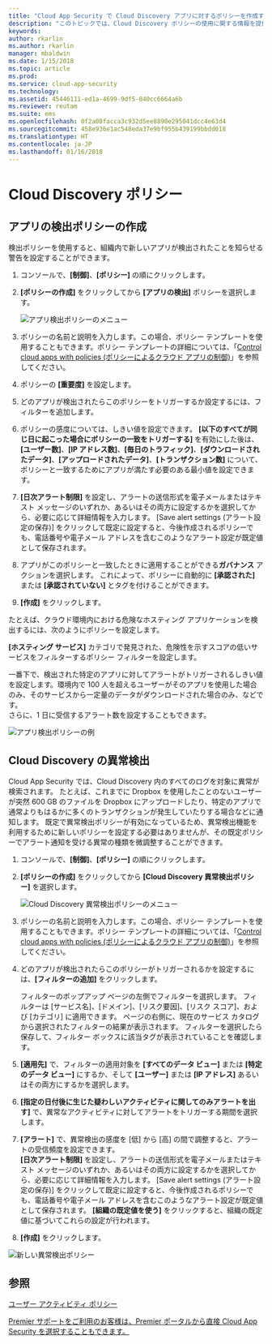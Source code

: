 ```yaml
---
title: "Cloud App Security で Cloud Discovery アプリに対するポリシーを作成する | Microsoft ドキュメント"
description: "このトピックでは、Cloud Discovery ポリシーの使用に関する情報を提供します。"
keywords: 
author: rkarlin
ms.author: rkarlin
manager: mbaldwin
ms.date: 1/15/2018
ms.topic: article
ms.prod: 
ms.service: cloud-app-security
ms.technology: 
ms.assetid: 45446111-ed1a-4699-9df5-840cc6664a6b
ms.reviewer: reutam
ms.suite: ems
ms.openlocfilehash: 0f2a08facca3c932d5ee8890e295041dcc4e63d4
ms.sourcegitcommit: 458e936e1ac548eda37e9bf955b439199bbdd018
ms.translationtype: HT
ms.contentlocale: ja-JP
ms.lasthandoff: 01/16/2018
---
```

# <a name="cloud-discovery-policies"></a>Cloud Discovery ポリシー
    
## <a name="creating-an-app-discovery-policy"></a>アプリの検出ポリシーの作成  
検出ポリシーを使用すると、組織内で新しいアプリが検出されたことを知らせる警告を設定することができます。  
  
1.  コンソールで、**[制御]**、**[ポリシー]** の順にクリックします。  
  
2.  **[ポリシーの作成]** をクリックしてから **[アプリの検出]** ポリシーを選択します。  
  
     ![アプリ検出ポリシーのメニュー](./media/app-discovery-policy-menu.png "アプリ検出ポリシーのメニュー")  
  
3.  ポリシーの名前と説明を入力します。この場合、ポリシー テンプレートを使用することもできます。ポリシー テンプレートの詳細については、「[Control cloud apps with policies (ポリシーによるクラウド アプリの制御)](control-cloud-apps-with-policies.md)」を参照してください。  
  
4.  ポリシーの **[重要度]** を設定します。

5. どのアプリが検出されたらこのポリシーをトリガーするか設定するには、フィルターを追加します。  
  
6.  ポリシーの感度については、しきい値を設定できます。 **[以下のすべてが同じ日に起こった場合にポリシーの一致をトリガーする]** を有効にした後は、**[ユーザー数]**、**[IP アドレス数]**、**[毎日のトラフィック]**、**[ダウンロードされたデータ]**、**[アップロードされたデータ]**、**[トランザクション数]** について、ポリシーと一致するためにアプリが満たす必要のある最小値を設定できます。  
  
7.  **[日次アラート制限]** を設定し、アラートの送信形式を電子メールまたはテキスト メッセージのいずれか、あるいはその両方に設定するかを選択してから、必要に応じて詳細情報を入力します。 [Save alert settings (アラート設定の保存)] をクリックして既定に設定すると、今後作成されるポリシーでも、電話番号や電子メール アドレスを含むこのようなアラート設定が既定値として保存されます。  
  
8. アプリがこのポリシーと一致したときに適用することができる**ガバナンス** アクションを選択します。 これによって、ポリシーに自動的に **[承認された]** または **[承認されていない]** とタグを付けることができます。 

8.  **[作成]** をクリックします。  
  
たとえば、クラウド環境内における危険なホスティング アプリケーションを検出するには、次のようにポリシーを設定します。  
  
**[ホスティング サービス]** カテゴリで発見された、危険性を示すスコアの低いサービスをフィルターするポリシー フィルターを設定します。   
   
一番下で、検出された特定のアプリに対してアラートがトリガーされるしきい値を設定します。環境内で 100 人を超えるユーザーがそのアプリを使用した場合のみ、そのサービスから一定量のデータがダウンロードされた場合のみ、などです。   
さらに、1 日に受信するアラート数を設定することもできます。  
  
![アプリ検出ポリシーの例](./media/app-discovery-policy-example.png "アプリ検出ポリシーの例")  
  
## <a name="cloud-discovery-anomaly-detection"></a>Cloud Discovery の異常検出  
Cloud App Security では、Cloud Discovery 内のすべてのログを対象に異常が検索されます。 たとえば、これまでに Dropbox を使用したことのないユーザーが突然 600 GB のファイルを Dropbox にアップロードしたり、特定のアプリで通常よりもはるかに多くのトランザクションが発生していたりする場合などに通知します。 既定で異常検出ポリシーが有効になっているため、異常検出機能を利用するために新しいポリシーを設定する必要はありませんが、その既定ポリシーでアラート通知を受ける異常の種類を微調整することができます。  
  
1.  コンソールで、**[制御]**、**[ポリシー]** の順にクリックします。  
  
2.  **[ポリシーの作成]** をクリックしてから **[Cloud Discovery 異常検出ポリシー]** を選択します。  
  
     ![Cloud Discovery 異常検出ポリシーのメニュー](./media/cloud-discovery-anomaly-detection-policy-menu.png "Cloud Discovery 異常検出ポリシーのメニュー")  
  
3.  ポリシーの名前と説明を入力します。この場合、ポリシー テンプレートを使用することもできます。ポリシー テンプレートの詳細については、「[Control cloud apps with policies (ポリシーによるクラウド アプリの制御)](control-cloud-apps-with-policies.md)」を参照してください。  
  
4.  どのアプリが検出されたらこのポリシーがトリガーされるかを設定するには、**[フィルターの追加]** をクリックします。  
  
     フィルターのポップアップ ページの左側でフィルターを選択します。 フィルターは [サービス名]、[ドメイン]、[リスク要因]、[リスク スコア]、および [カテゴリ] に適用できます。 ページの右側に、現在のサービス カタログから選択されたフィルターの結果が表示されます。 フィルターを選択したら保存して、フィルター ボックスに該当タグが表示されていることを確認します。  
  
5.  **[適用先]** で、フィルターの適用対象を **[すべてのデータ ビュー]** または **[特定のデータ ビュー]** にするか、そして **[ユーザー]** または **[IP アドレス]** あるいはその両方にするかを選択します。  
  
6.  **[指定の日付後に生じた疑わしいアクティビティに関してのみアラートを出す]** で、異常なアクティビティに対してアラートをトリガーする期間を選択します。  
  
7.  **[アラート]** で、異常検出の感度を [低] から [高] の間で調整すると、アラートの受信頻度を設定できます。  
**[日次アラート制限]** を設定し、アラートの送信形式を電子メールまたはテキスト メッセージのいずれか、あるいはその両方に設定するかを選択してから、必要に応じて詳細情報を入力します。 [Save alert settings (アラート設定の保存)] をクリックして既定に設定すると、今後作成されるポリシーでも、電話番号や電子メール アドレスを含むこのようなアラート設定が既定値として保存されます。 **[組織の既定値を使う]** をクリックすると、組織の既定値に基づいてこれらの設定が行われます。  
  
9. **[作成]** をクリックします。  
  
![新しい異常検出ポリシー](./media/new-discovery-anomaly-policy.png "新しい異常検出ポリシー")  
  
## <a name="see-also"></a>参照  
[ユーザー アクティビティ ポリシー](user-activity-policies.md)   

[Premier サポートをご利用のお客様は、Premier ポータルから直接 Cloud App Security を選択することもできます。](https://premier.microsoft.com/)  
  
  